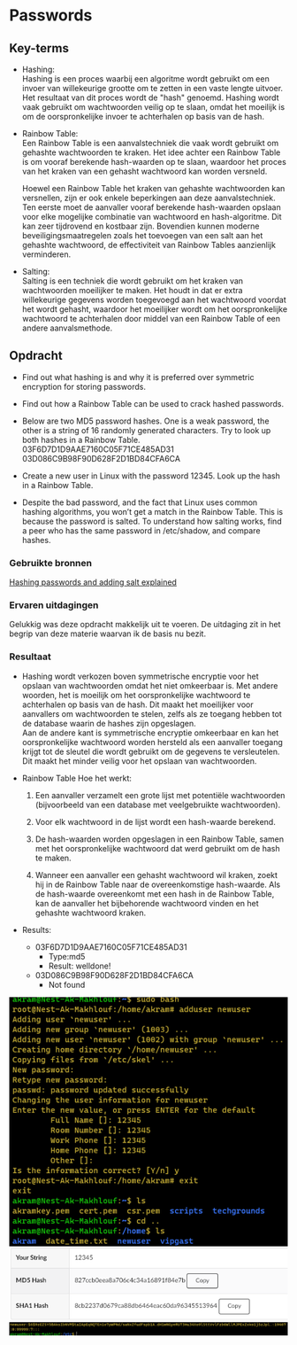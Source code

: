 # Passwords

## Key-terms
- Hashing:  
Hashing is een proces waarbij een algoritme wordt gebruikt om een invoer van willekeurige grootte om te zetten in een vaste lengte uitvoer. Het resultaat van dit proces wordt de "hash" genoemd. Hashing wordt vaak gebruikt om wachtwoorden veilig op te slaan, omdat het moeilijk is om de oorspronkelijke invoer te achterhalen op basis van de hash.  

- Rainbow Table:  
  Een Rainbow Table is een aanvalstechniek die vaak wordt gebruikt om gehashte wachtwoorden te kraken. Het idee achter een Rainbow Table is om vooraf berekende hash-waarden op te slaan, waardoor het proces van het kraken van een gehasht wachtwoord kan worden versneld.  

  Hoewel een Rainbow Table het kraken van gehashte wachtwoorden kan versnellen, zijn er ook enkele beperkingen aan deze aanvalstechniek. Ten eerste moet de aanvaller vooraf berekende hash-waarden opslaan voor elke mogelijke combinatie van wachtwoord en hash-algoritme. Dit kan zeer tijdrovend en kostbaar zijn. Bovendien kunnen moderne beveiligingsmaatregelen zoals het toevoegen van een salt aan het gehashte wachtwoord, de effectiviteit van Rainbow Tables aanzienlijk verminderen.  

- Salting:  
Salting is een techniek die wordt gebruikt om het kraken van wachtwoorden moeilijker te maken. Het houdt in dat er extra willekeurige gegevens worden toegevoegd aan het wachtwoord voordat het wordt gehasht, waardoor het moeilijker wordt om het oorspronkelijke wachtwoord te achterhalen door middel van een Rainbow Table of een andere aanvalsmethode.


## Opdracht
- Find out what hashing is and why it is preferred over symmetric encryption for storing passwords. 

- Find out how a Rainbow Table can be used to crack hashed passwords.  

- Below are two MD5 password hashes. One is a weak password, the other is a string of 16 randomly generated characters. Try to look up both hashes in a Rainbow Table.  
03F6D7D1D9AAE7160C05F71CE485AD31  
03D086C9B98F90D628F2D1BD84CFA6CA  

- Create a new user in Linux with the password 12345. Look up the hash in a Rainbow Table.  

- Despite the bad password, and the fact that Linux uses common hashing algorithms, you won’t get a match in the Rainbow Table. This is because the password is salted.
To understand how salting works, find a peer who has the same password in /etc/shadow, and compare hashes.
### Gebruikte bronnen
[Hashing passwords and adding salt explained](https://crackstation.net/hashing-security.htm)

### Ervaren uitdagingen
Gelukkig was deze opdracht makkelijk uit te voeren. De uitdaging zit in het begrip van deze materie waarvan ik de basis nu bezit. 

### Resultaat
- Hashing wordt verkozen boven symmetrische encryptie voor het opslaan van wachtwoorden omdat het niet omkeerbaar is. Met andere woorden, het is moeilijk om het oorspronkelijke wachtwoord te achterhalen op basis van de hash. Dit maakt het moeilijker voor aanvallers om wachtwoorden te stelen, zelfs als ze toegang hebben tot de database waarin de hashes zijn opgeslagen.  
Aan de andere kant is symmetrische encryptie omkeerbaar en kan het oorspronkelijke wachtwoord worden hersteld als een aanvaller toegang krijgt tot de sleutel die wordt gebruikt om de gegevens te versleutelen. Dit maakt het minder veilig voor het opslaan van wachtwoorden.  

-  Rainbow Table
Hoe het werkt:  
   1. Een aanvaller verzamelt een grote lijst met potentiële wachtwoorden (bijvoorbeeld van een database met veelgebruikte wachtwoorden).  

    2. Voor elk wachtwoord in de lijst wordt een hash-waarde berekend.

    3. De hash-waarden worden opgeslagen in een Rainbow Table, samen met het oorspronkelijke wachtwoord dat werd gebruikt om de hash te maken.

    4. Wanneer een aanvaller een gehasht wachtwoord wil kraken, zoekt hij in de Rainbow Table naar de overeenkomstige hash-waarde. Als de hash-waarde overeenkomt met een hash in de Rainbow Table, kan de aanvaller het bijbehorende wachtwoord vinden en het gehashte wachtwoord kraken.

- Results:
  + 03F6D7D1D9AAE7160C05F71CE485AD31 
    + Type:md5
    + Result: welldone!
  + 03D086C9B98F90D628F2D1BD84CFA6CA
    + Not found  

![newuser](/00_includes/Week-3-img/SEC-08_newuser.png)
![hashed password](/00_includes/Week-3-img/SEC-08_Hashes12345.png)
![hashed in linux](/00_includes/Week-3-img/SEC-08_hashedlinux.png)